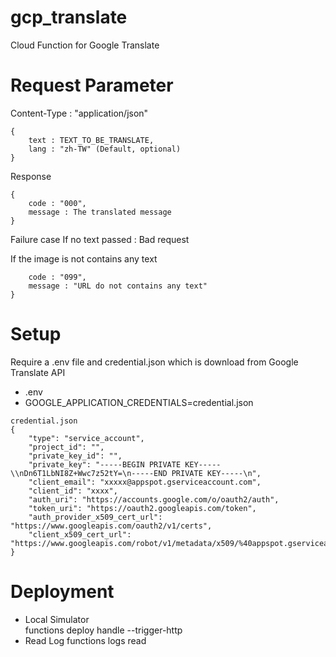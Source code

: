 # gcp_translate
Cloud Function for Google Translate

# Request Parameter
Content-Type : "application/json"

```Body 
{
    text : TEXT_TO_BE_TRANSLATE,
    lang : "zh-TW" (Default, optional) 
}
```

Response
```
{
    code : "000",
    message : The translated message
}
```
Failure case
If no text passed : Bad request

If the image is not contains any text
```{
    code : "099",
    message : "URL do not contains any text"
}
```


# Setup
Require a .env file and credential.json which is download from Google Translate API

* .env
* GOOGLE_APPLICATION_CREDENTIALS=credential.json
```
credential.json
{
    "type": "service_account",
    "project_id": "",
    "private_key_id": "",
    "private_key": "-----BEGIN PRIVATE KEY-----\\nDn6T1LbNI8Z+Wwc7z52tY=\n-----END PRIVATE KEY-----\n",
    "client_email": "xxxxx@appspot.gserviceaccount.com",
    "client_id": "xxxx",
    "auth_uri": "https://accounts.google.com/o/oauth2/auth",
    "token_uri": "https://oauth2.googleapis.com/token",
    "auth_provider_x509_cert_url": "https://www.googleapis.com/oauth2/v1/certs",
    "client_x509_cert_url": "https://www.googleapis.com/robot/v1/metadata/x509/%40appspot.gserviceaccount.com"
}
```
# Deployment
* Local Simulator  
    functions deploy handle --trigger-http
* Read Log
    functions logs read
